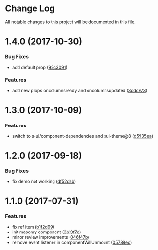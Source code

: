 # Change Log

All notable changes to this project will be documented in this file.

<a name="1.4.0"></a>
# 1.4.0 (2017-10-30)


### Bug Fixes

* add default prop ([92c3091](https://github.com/SUI-Components/sui-components/commit/92c3091))


### Features

* add new props oncolumnsready and oncolumnsupdated ([3cdc973](https://github.com/SUI-Components/sui-components/commit/3cdc973))



<a name="1.3.0"></a>
# 1.3.0 (2017-10-09)


### Features

* switch to s-ui/component-dependencies and sui-theme@8 ([d5935ea](https://github.com/SUI-Components/sui-components/commit/d5935ea))



<a name="1.2.0"></a>
# 1.2.0 (2017-09-18)


### Bug Fixes

* fix demo not working ([df52dab](https://github.com/SUI-Components/sui-components/commit/df52dab))



<a name="1.1.0"></a>
# 1.1.0 (2017-07-31)


### Features

* fix ref item ([b1f2d99](https://github.com/SUI-Components/sui-components/commit/b1f2d99))
* init masonry component ([3b19f7e](https://github.com/SUI-Components/sui-components/commit/3b19f7e))
* minor review improvements ([046f47b](https://github.com/SUI-Components/sui-components/commit/046f47b))
* remove event listener in componentWillUnmount ([05788ec](https://github.com/SUI-Components/sui-components/commit/05788ec))



